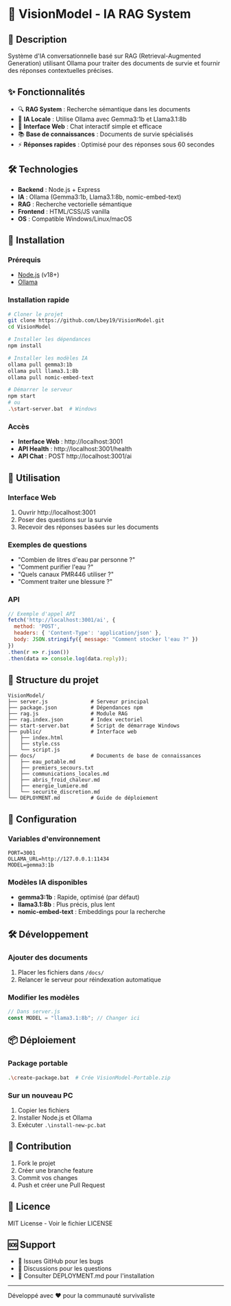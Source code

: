 # 🤖 VisionModel - IA RAG System

## 📝 Description
Système d'IA conversationnelle basé sur RAG (Retrieval-Augmented Generation) utilisant Ollama pour traiter des documents de survie et fournir des réponses contextuelles précises.

## ✨ Fonctionnalités
- 🔍 **RAG System** : Recherche sémantique dans les documents
- 🤖 **IA Locale** : Utilise Ollama avec Gemma3:1b et Llama3.1:8b  
- 💬 **Interface Web** : Chat interactif simple et efficace
- 📚 **Base de connaissances** : Documents de survie spécialisés
- ⚡ **Réponses rapides** : Optimisé pour des réponses sous 60 secondes

## 🛠️ Technologies
- **Backend** : Node.js + Express
- **IA** : Ollama (Gemma3:1b, Llama3.1:8b, nomic-embed-text)
- **RAG** : Recherche vectorielle sémantique
- **Frontend** : HTML/CSS/JS vanilla
- **OS** : Compatible Windows/Linux/macOS

## 🚀 Installation

### Prérequis
- [Node.js](https://nodejs.org/) (v18+)
- [Ollama](https://ollama.ai/download)

### Installation rapide
```bash
# Cloner le projet
git clone https://github.com/Lbey19/VisionModel.git
cd VisionModel

# Installer les dépendances
npm install

# Installer les modèles IA
ollama pull gemma3:1b
ollama pull llama3.1:8b  
ollama pull nomic-embed-text

# Démarrer le serveur
npm start
# ou
.\start-server.bat  # Windows
```

### Accès
- **Interface Web** : http://localhost:3001
- **API Health** : http://localhost:3001/health
- **API Chat** : POST http://localhost:3001/ai

## 📖 Utilisation

### Interface Web
1. Ouvrir http://localhost:3001
2. Poser des questions sur la survie
3. Recevoir des réponses basées sur les documents

### Exemples de questions
- "Combien de litres d'eau par personne ?"
- "Comment purifier l'eau ?"
- "Quels canaux PMR446 utiliser ?"
- "Comment traiter une blessure ?"

### API
```javascript
// Exemple d'appel API
fetch('http://localhost:3001/ai', {
  method: 'POST',
  headers: { 'Content-Type': 'application/json' },
  body: JSON.stringify({ message: "Comment stocker l'eau ?" })
})
.then(r => r.json())
.then(data => console.log(data.reply));
```

## 📁 Structure du projet
```
VisionModel/
├── server.js              # Serveur principal
├── package.json           # Dépendances npm
├── rag.js                 # Module RAG 
├── rag.index.json         # Index vectoriel
├── start-server.bat       # Script de démarrage Windows
├── public/                # Interface web
│   ├── index.html
│   ├── style.css
│   └── script.js
├── docs/                  # Documents de base de connaissances
│   ├── eau_potable.md
│   ├── premiers_secours.txt
│   ├── communications_locales.md
│   ├── abris_froid_chaleur.md
│   ├── energie_lumiere.md
│   └── securite_discretion.md
└── DEPLOYMENT.md          # Guide de déploiement
```

## 🔧 Configuration

### Variables d'environnement
```env
PORT=3001
OLLAMA_URL=http://127.0.0.1:11434
MODEL=gemma3:1b
```

### Modèles IA disponibles
- **gemma3:1b** : Rapide, optimisé (par défaut)
- **llama3.1:8b** : Plus précis, plus lent
- **nomic-embed-text** : Embeddings pour la recherche

## 🛠️ Développement

### Ajouter des documents
1. Placer les fichiers dans `/docs/`
2. Relancer le serveur pour réindexation automatique

### Modifier les modèles
```javascript
// Dans server.js
const MODEL = "llama3.1:8b"; // Changer ici
```

## 📦 Déploiement

### Package portable
```bash
.\create-package.bat  # Crée VisionModel-Portable.zip
```

### Sur un nouveau PC
1. Copier les fichiers
2. Installer Node.js et Ollama  
3. Exécuter `.\install-new-pc.bat`

## 🤝 Contribution
1. Fork le projet
2. Créer une branche feature
3. Commit vos changes
4. Push et créer une Pull Request

## 📄 Licence
MIT License - Voir le fichier LICENSE

## 🆘 Support
- 📧 Issues GitHub pour les bugs
- 💬 Discussions pour les questions
- 📖 Consulter DEPLOYMENT.md pour l'installation

---
Développé avec ❤️ pour la communauté survivaliste
